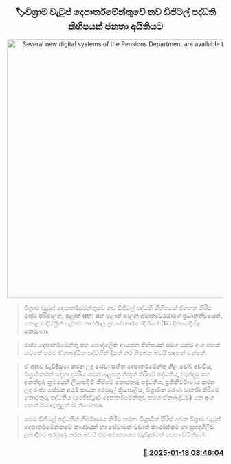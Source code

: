 <p align='center'><b><h2 align='center' title='Several new digital systems of the Pensions Department are available to the public'>🏷විශ්‍රාම වැටුප් දෙපාර්තමේන්තුවේ නව ඩිජිටල් පද්ධති කිහිපයක් ජනතා අයිතියට</h2></b></p>
<p align='center'><img src='https://helakuru.sgp1.cdn.digitaloceanspaces.com/esana/images/lib/pen-digi.jpg' width='600' alt='Several new digital systems of the Pensions Department are available to the public'></p>

> විශ්‍රාම වැටුප් දෙපාර්තමේන්තුවේ නව ඩිජිටල් පද්ධති කිහිපයක් ජනගත කිරීම රාජ්‍ය පරිපාලන, පළාත් සභා සහ පළාත් පාලන අමාත්‍යවරයාගේ ප්‍රධානත්වයෙන්, කොළඹ දිස්ත්‍රික් ලේකම් කාර්යාල ශ්‍රවණාගාරයේදී ඊයේ (17) දිනයේදී සිදු කෙරුණා.

> රාජ්‍ය දෙපාර්තමේන්තු සහ පෞද්ගලික ආයතන කිහිපයක් සමග එක්ව අංශ පහක් යටතේ මෙම ඒකාබද්ධිත පද්ධතීන් දියත් කර තිබෙන බවයි සඳහන් වන්නේ.

> ඒ අනුව වැඩිදියුණු කරන ලද සේවා සහිත දෙපාර්තමේන්තු නිල වෙබ් අඩවිය, විශ්‍රාමිකයින් සඳහා දුම්රිය ගමන් බලපත්‍ර නිකුත් කිරීමේ පද්ධතිය, වැන්දඹු සහ අනත්දරු ක්‍රමයෙහි ලියාපදිංචි කිරීමේ තොරතුරු පද්ධතිය, ප්‍රතිනිර්මාණය කරන ලද රාජ්‍ය සේවක අර්ථ සාධක අරමුදල් ක්‍රියාවලිය, විශ්‍රාමික මරණ වාර්තා කිරීමේ තොරතුරු පද්ධතිය (රෙජිස්ට්‍රාර් දෙපාර්තමේන්තුව සමග ඒකාබද්ධව) යන අංශ පහක් මීට ඇතුළත් වී තිබෙනවා.

> මෙම ඩිජිටල් පද්ධතීන් නිර්මාණය කිරීම හරහා විශ්‍රාමික පිරිස් වෙත විශ්‍රාම වැටුප් දෙපාර්තමේන්තුවේ කාර්යයන් හා සේවාවන් වඩාත් කාර්යක්ෂම හා සුහදශීලිව ලබාදීමට අරමුණු කරන බවයි එම අමාත්‍යංශය වැඩිදුරටත් පවසා සිටින්නේ.



<h3 align='right'><a href='https://www.helakuru.lk/esana/p/106670/'>📅 2025-01-18 08:46:04</a></h3>
